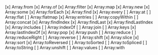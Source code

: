 [x] Array.from              [x] Array.of
[x] Array:filter            [x] Array:map
[x] Array.new               [x] Array:some
[x] Array:forEach           [x] Array:find
[x] Array:every             [ ] Array:at
[ ] Array:flat              [ ] Array:flatmap
[x] Array:entries           [ ] Array:copyWithin
[ ] Array:concat            [x] Array:findIndex
[x] Array:findLast          [x] Array:findLastIndex
[x] Array:includes          [ ] Array:indexOf
[ ] Array:join              [ ] Array:keys
[x] Array:lastIndexOf       [x] Array:pop
[x] Array:push              [ ] Array:reduce
[ ] Array:reduceRight       [ ] Array:reverse
[ ] Array:shift             [x] Array:slice
[x] Array:sort              [x] Array:toReversed
[ ] Array:toSorted          [ ] Array:toSpliced
[ ] Array:toString          [ ] Array:unshift
[ ] Array:values            [ ] Array:with
